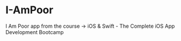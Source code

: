 # I-AmPoor
I Am Poor app from the course -> iOS &amp; Swift - The Complete iOS App Development Bootcamp
